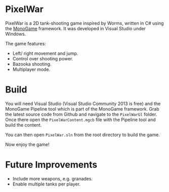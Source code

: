 PixelWar
===========

PixelWar is a 2D tank-shooting game inspired by Worms, written in C# using the [MonoGame](http://www.monogame.net/) framework. 
It was developed in Visual Studio under Windows.  

The game features:

  - Left/ right movement and jump.
  - Control over shooting power.
  - Bazooka shooting.
  - Multiplayer mode.
 
Build
================

You will need Visual Studio (Visual Studio Community 2013 is free) and the MonoGame Pipeline tool 
which is part of the MonoGame framework. Grab the latest source code from Github and navigate to the `PixelWarGl` folder. 
Once there open the `PixelWarContent.mgcb` file with the Pipeline tool and build the content. 

You can then open `PixelWar.sln` from the root directory to build the game. 

Now enjoy the game!

Future Improvements 
===================

 - Include more weapons, e.g. granades.
 - Enable multiple tanks per player.